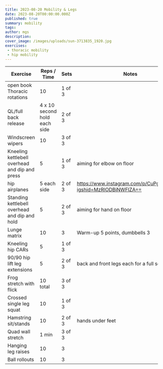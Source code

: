 ```yaml
---
title: 2023-08-20 Mobility & Legs
date: 2023-08-20T00:00:00.000Z
published: true
summary: mobility
tags:
author: mgs
description: 
cover_image: /images/uploads/sun-3713835_1920.jpg
exercises: 
 - thoracic mobility
 - hip mobility
---
```

Exercise|Reps / Time|Sets|Notes
--|--|--|--|
open book Thoracic rotations|  10| 1 of 3 |  |  
QL/full back release|4 x 10 second hold each side  | 2 of 3 |  |  
Windscreen wipers |  10| 3 of 3 |  |
Kneeling kettlebell overhead and dip and press| 5 | 1 of 3 | aiming for elbow on floor |  
hip airplanes| 5 each side | 2 of 3 | https://www.instagram.com/p/CuPgal6Mdk4/?igshid=MzRlODBiNWFlZA== |  
Standing kettlebell overhead and dip and hold| 5 | 2 of 3 | aiming for hand on floor |  
Lunge matrix|  10|  3 | Warm-up 5 points, dumbbells 3 |  
Kneeling hip CARs| 5 | 1 of 3 |  |  
90/90 hip lift leg extensions| 5 | 2 of 3 |  back and front legs each for a full set|  
Frog stretch with flick| 10 total | 3 of 3 |  |
Crossed single leg squat| 10 | 1 of 3 |  | 
Hamstring sit/stands | 10 | 2 of 3 | hands under feet  |
Quad wall stretch | 1 min | 3 of 3 |   |
Hanging leg raises | 10 | 3 | |
Ball rollouts | 10 | 3 | |
